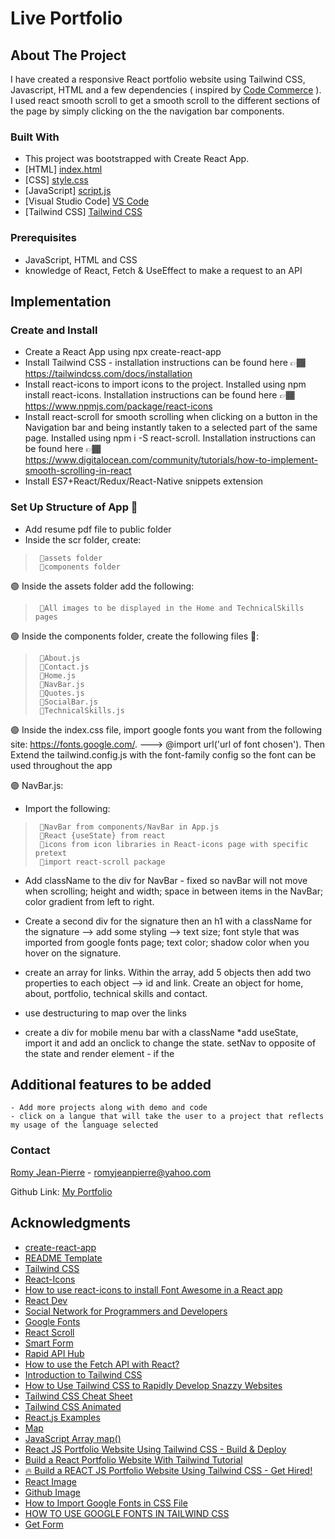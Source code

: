 # Live Portfolio


## About The Project
I have created a responsive React portfolio website using Tailwind CSS, Javascript, HTML and a few dependencies ( inspired by [Code Commerce](https://www.youtube.com/watch?v=2kg0z1qNrkw&t=283s) ). I used react smooth scroll to get a smooth scroll to the different sections of the page by simply clicking on the the navigation bar components. 


### Built With
* This project was bootstrapped with Create React App.
* [HTML] [index.html](https://github.com/romyjeanpierre/labs-HW/blob/main/Connect-4/index.html)
* [CSS] [style.css](https://github.com/romyjeanpierre/labs-HW/blob/main/Connect-4/style.css)
* [JavaScript] [script.js](https://github.com/romyjeanpierre/labs-HW/blob/main/Connect-4/script.js)
* [Visual Studio Code] [VS Code](https://code.visualstudio.com/)
* [Tailwind CSS] [Tailwind CSS](https://tailwindcss.com/)


### Prerequisites

* JavaScript, HTML and CSS
* knowledge of React, Fetch & UseEffect to make a request to an API 

## Implementation

### Create and Install  
* Create a React App using npx create-react-app 
* Install Tailwind CSS  - installation instructions can be found here 👉🏾 https://tailwindcss.com/docs/installation
* Install react-icons to import icons to the project. Installed using npm install react-icons. Installation instructions can be found  here 👉🏾 https://www.npmjs.com/package/react-icons
* Install react-scroll for smooth scrolling when clicking on a button in the Navigation bar and being instantly taken to a selected part of the same page. Installed using npm i -S react-scroll. Installation instructions can be found here 👉🏾 https://www.digitalocean.com/community/tutorials/how-to-implement-smooth-scrolling-in-react
* Install ES7+React/Redux/React-Native snippets extension 


### Set Up Structure of App 📁
* Add resume pdf file to public folder 
* Inside the scr folder, create: 
>      🔹assets folder 
>      🔹components folder 

🟣 Inside the assets folder add the following: 
>      🔹All images to be displayed in the Home and TechnicalSkills pages 

🟣 Inside the components folder, create the following files 📂: 
>      🔹About.js
>      🔹Contact.js
>      🔹Home.js
>      🔹NavBar.js
>      🔹Quotes.js
>      🔹SocialBar.js
>      🔹TechnicalSkills.js 

🟣 Inside the index.css file, import google fonts you want from the following site: https://fonts.google.com/. ---> @import url('url of font chosen'). Then Extend the tailwind.config.js with the font-family config so the font can be used throughout the app 



🟣 NavBar.js:
* Import the following:
>      🔹NavBar from components/NavBar in App.js 
>      🔹React {useState} from react 
>      🔹icons from icon libraries in React-icons page with specific pretext
>      🔹import react-scroll package  

* Add className to the div for NavBar - fixed so navBar will not move when scrolling; height and width; space in between items in the NavBar; color gradient from left to right. 

* Create a second div for the signature then an h1 with a className for the signature --> add some styling --> text size; font style that was imported from google fonts page; text color; shadow color when you hover on the signature. 
* create an array for links. Within the array, add 5 objects then add two properties to each object  --> id and link. Create an object for home, about, portfolio, technical skills and contact.
* use destructuring to map over the links 
* create a div for mobile menu bar with a className 
*add useState, import it and add an onclick to change the state. setNav to opposite of the  state and render element  - if the 




## Additional features to be added
    - Add more projects along with demo and code 
    - click on a langue that will take the user to a project that reflects my usage of the language selected

### Contact

[Romy Jean-Pierre](romyjeanpierre@yahoo.com) - romyjeanpierre@yahoo.com

Github Link: [My Portfolio](https://github.com/romyjeanpierre/MyPortfolio)



## Acknowledgments

* [create-react-app]( https://github.com/facebook/create-react-app) 
* [README Template](https://github.com/othneildrew/Best-README-Template/blob/master/BLANK_README.md?plain=1)
* [Tailwind CSS](https://tailwindcss.com/docs/installation)
* [React-Icons](https://react-icons.github.io/react-icons/search)
* [How to use react-icons to install Font Awesome in a React app](https://www.freecodecamp.org/news/how-to-use-react-icons/)
* [React Dev](https://morioh.com/a/169b9b03adbe/build-a-react-js-portfolio-website-using-react-and-tailwind-css)
* [Social Network for Programmers and Developers](https://morioh.com/)
* [Google Fonts](https://fonts.google.com/?query=script)
* [React Scroll](https://www.npmjs.com/package/react-scroll)
* [Smart Form](https://getform.io/)
* [Rapid API Hub](https://rapidapi.com/ipworld/api/quotes-inspirational-quotes-motivational-quotes)
* [How to use the Fetch API with React?](https://rapidapi.com/guides/fetch-api-react)
* [Introduction to Tailwind CSS](https://www.geeksforgeeks.org/introduction-to-tailwind-css/)
* [How to Use Tailwind CSS to Rapidly Develop Snazzy Websites](https://kinsta.com/blog/tailwind-css/)
* [Tailwind CSS Cheat Sheet](https://tailwindcomponents.com/cheatsheet/)
* [Tailwind CSS Animated](https://www.tailwindcss-animated.com/)
* [React.js Examples](https://reactjsexample.com/reayhs-portfolio-page-using-react-and-tailwind-css/)
* [Map](https://developer.mozilla.org/en-US/docs/Web/JavaScript/Reference/Global_Objects/Map)
* [JavaScript Array map()](https://www.w3schools.com/jsref/jsref_map.asp)
* [React JS Portfolio Website Using Tailwind CSS - Build & Deploy](https://www.youtube.com/watch?v=LpZrAjU6Hhk&t=973s)
* [Build a React Portfolio Website With Tailwind Tutorial](https://www.youtube.com/watch?v=k-Pi5ZMxHWY&t=2964s)
* [🔥 Build a REACT JS Portfolio Website Using Tailwind CSS - Get Hired!](https://www.youtube.com/watch?v=2kg0z1qNrkw&t=283s)
* [React Image](https://javascript.plainenglish.io/6-best-resources-for-learning-react-eb14c10fe512)
* [Github Image](https://www.pngmart.com/image/625689)
* [How to Import Google Fonts in CSS File](https://www.w3docs.com/snippets/css/how-to-import-google-fonts-in-css-file.html)
* [HOW TO USE GOOGLE FONTS IN TAILWIND CSS](https://hatchet.com.au/blog/how-to-use-google-fonts-in-tailwind-css/)
* [Get Form](https://getform.io/)


